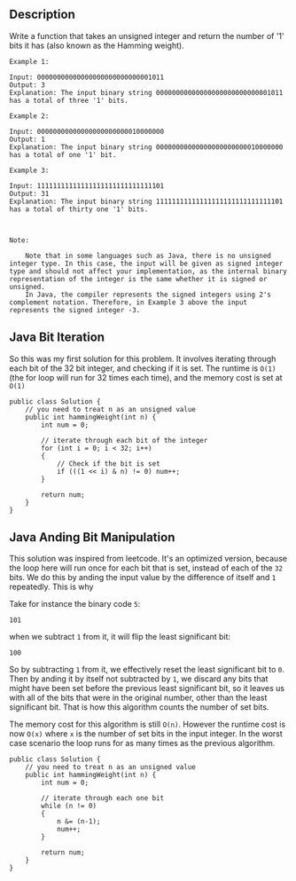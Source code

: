 ## Description

Write a function that takes an unsigned integer and return the number of '1' bits it has (also known as the Hamming weight).

 
```
Example 1:

Input: 00000000000000000000000000001011
Output: 3
Explanation: The input binary string 00000000000000000000000000001011 has a total of three '1' bits.

Example 2:

Input: 00000000000000000000000010000000
Output: 1
Explanation: The input binary string 00000000000000000000000010000000 has a total of one '1' bit.

Example 3:

Input: 11111111111111111111111111111101
Output: 31
Explanation: The input binary string 11111111111111111111111111111101 has a total of thirty one '1' bits.

 

Note:

    Note that in some languages such as Java, there is no unsigned integer type. In this case, the input will be given as signed integer type and should not affect your implementation, as the internal binary representation of the integer is the same whether it is signed or unsigned.
    In Java, the compiler represents the signed integers using 2's complement notation. Therefore, in Example 3 above the input represents the signed integer -3.
```

## Java Bit Iteration

So this was my first solution for this problem. It involves iterating through each bit of the 32 bit integer, and checking if it is set. The runtime is `O(1)` (the for loop will run for 32 times each time), and the memory cost is set at `O(1)`

```
public class Solution {
    // you need to treat n as an unsigned value
    public int hammingWeight(int n) {
        int num = 0;
        
        // iterate through each bit of the integer
        for (int i = 0; i < 32; i++)
        {
            // Check if the bit is set
            if (((1 << i) & n) != 0) num++;
        }
        
        return num;
    }
}
```

## Java Anding Bit Manipulation

This solution was inspired from leetcode. It's an optimized version, because the loop here will run once for each bit that is set, instead of each of the `32` bits. We do this by anding the input value by the difference of itself and `1` repeatedly. This is why

Take for instance the binary code `5`:

```
101
```

when we subtract `1` from it, it will flip the least significant bit:

```
100
```

So by subtracting `1` from it, we effectively reset the least significant bit to `0`. Then by anding it by itself not subtracted by `1`, we discard any bits that might have been set before the previous least significant bit, so it leaves us with all of the bits that were in the original number, other than the least significant bit. That is how this algorithm counts the number of set bits.

The memory cost for this algorithm is still `O(n)`. However the runtime cost is now `O(x)` where `x` is the number of set bits in the input integer. In the worst case scenario the loop runs for as many times as the previous algorithm.

```
public class Solution {
    // you need to treat n as an unsigned value
    public int hammingWeight(int n) {
        int num = 0;
        
        // iterate through each one bit
        while (n != 0)
        {
            n &= (n-1);
            num++;
        }
        
        return num;
    }
}
```